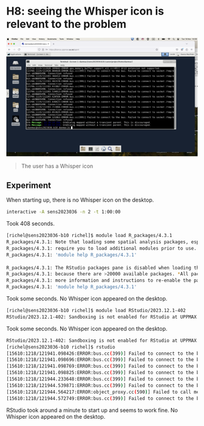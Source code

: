 # H8: seeing the Whisper icon is relevant to the problem

![The user has a Whisper icon](20241119.png)

> The user has a Whisper icon

## Experiment

When starting up, there is no Whisper icon on the desktop.

```bash
interactive -A sens2023036 -n 2 -t 1:00:00
```

Took 408 seconds.

```bash
[richel@sens2023036-b10 richel]$ module load R_packages/4.3.1
R_packages/4.3.1: Note that loading some spatial analysis packages, especially geo-related packages, might
R_packages/4.3.1: require you to load additional modules prior to use. monocle3 is such a package. See
R_packages/4.3.1: 'module help R_packages/4.3.1'

R_packages/4.3.1: The RStudio packages pane is disabled when loading this module, due to RStudio slowdowns
R_packages/4.3.1: because there are >20000 available packages. *All packages are still available.*  For
R_packages/4.3.1: more information and instructions to re-enable the packages pane (not recommended) see
R_packages/4.3.1: 'module help R_packages/4.3.1'
```


Took some seconds. No Whisper icon appeared on the desktop.

```bash
[richel@sens2023036-b10 richel]$ module load RStudio/2023.12.1-402
RStudio/2023.12.1-402: Sandboxing is not enabled for RStudio at UPPMAX. See 'module help RStudio/2023.12.1-402' for more information
```

Took some seconds. No Whisper icon appeared on the desktop.

```bash
RStudio/2023.12.1-402: Sandboxing is not enabled for RStudio at UPPMAX. See 'module help RStudio/2023.12.1-402' for more information
[richel@sens2023036-b10 richel]$ rstudio
[15610:1218/121941.098426:ERROR:bus.cc(399)] Failed to connect to the bus: Failed to connect to socket /tmp/dbus-daKRBzOsXe: Connection refused
[15610:1218/121941.098696:ERROR:bus.cc(399)] Failed to connect to the bus: Failed to connect to socket /tmp/dbus-daKRBzOsXe: Connection refused
[15610:1218/121941.098769:ERROR:bus.cc(399)] Failed to connect to the bus: Failed to connect to socket /tmp/dbus-daKRBzOsXe: Connection refused
[15610:1218/121941.098825:ERROR:bus.cc(399)] Failed to connect to the bus: Failed to connect to socket /tmp/dbus-daKRBzOsXe: Connection refused
[15610:1218/121944.233648:ERROR:bus.cc(399)] Failed to connect to the bus: Failed to connect to socket /tmp/dbus-daKRBzOsXe: Connection refused
[15610:1218/121944.539871:ERROR:bus.cc(399)] Failed to connect to the bus: Failed to connect to socket /tmp/dbus-daKRBzOsXe: Connection refused
[15610:1218/121944.564217:ERROR:object_proxy.cc(590)] Failed to call method: org.freedesktop.portal.Settings.Read: object_path= /org/freedesktop/portal/desktop: unknown error type: 
[15610:1218/121944.572749:ERROR:bus.cc(399)] Failed to connect to the bus: Failed to connect to socket /tmp/dbus-daKRBzOsXe: Connection refused
```

RStudio took around a minute to start up and seems to work fine. No Whisper icon appeared on the desktop.
